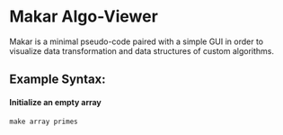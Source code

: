 # Makar Algo-Viewer

Makar is a minimal pseudo-code paired with a simple GUI in order to visualize data transformation and data structures of custom algorithms.

## Example Syntax:

#### Initialize an empty array
```
make array primes
```